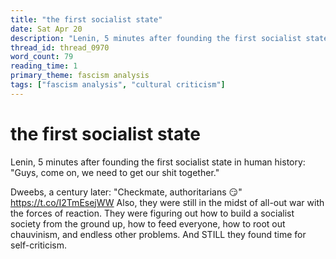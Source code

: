 ```yaml
---
title: "the first socialist state"
date: Sat Apr 20
description: "Lenin, 5 minutes after founding the first socialist state in human history: 'Guys, come on, we need to get our shit together."
thread_id: thread_0970
word_count: 79
reading_time: 1
primary_theme: fascism analysis
tags: ["fascism analysis", "cultural criticism"]
---
```


# the first socialist state

Lenin, 5 minutes after founding the first socialist state in human history: "Guys, come on, we need to get our shit together."

Dweebs, a century later: "Checkmate, authoritarians 😏" https://t.co/I2TmEsejWW Also, they were still in the midst of all-out war with the forces of reaction. They were figuring out how to build a socialist society from the ground up, how to feed everyone, how to root out chauvinism, and endless other problems. And STILL they found time for self-criticism.